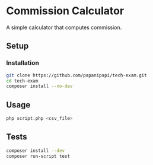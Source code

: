 # Commission Calculator

A simple calculator that computes commission.

## Setup
### Installation
``` sh
git clone https://github.com/papanipapi/tech-exam.git
cd tech-exam
composer install --no-dev
```

## Usage
``` sh
php script.php <csv_file>
```

## Tests
``` sh
composer install --dev
composer run-script test
```